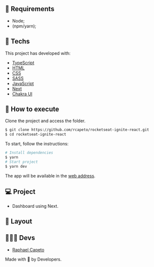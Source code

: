 ## 📜 Requirements
- Node;
- (npm/yarn);

## 🧪 Techs

This project has developed with:

- [TypeScript](https://www.typescriptlang.org/)
- [HTML](https://developer.mozilla.org/pt-BR/docs/Web/HTML)
- [CSS](https://www.w3schools.com/cssref/)
- [SASS](https://sass-lang.com)
- [JavaScript](https://developer.mozilla.org/pt-BR/docs/Web/JavaScript)
- [Next](https://nextjs.org/docs)
- [Chakra UI](https://chakra-ui.com/guides/first-steps)

## 🚀 How to execute

Clone the project and access the folder.

```bash
$ git clone https://github.com/rcapeto/rocketseat-ignite-react.git
$ cd rocketseat-ignite-react
```

To start, follow the instructions:
```bash
# Install dependencies
$ yarn
# Start project
$ yarn dev
```
The app will be available in the [web address](http://localhost:3000).

## 💻 Project

- Dashboard using Next.

## 🔖 Layout

## 👨🏻‍💻 Devs
- [Raphael Capeto](https://github.com/rcapeto)

Made with 🖤 by Developers.
